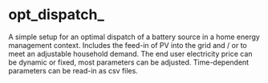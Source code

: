 # opt_dispatch_
A simple setup for an optimal dispatch of a battery source in a home energy management context. Includes the feed-in of PV into the grid and / or to meet an adjustable household demand. The end user electricity price can be dynamic or fixed, most parameters can be adjusted. Time-dependent parameters can be read-in as csv files.

